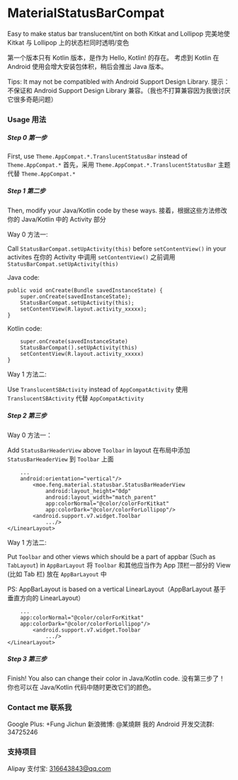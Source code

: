 # MaterialStatusBarCompat
Easy to make status bar translucent/tint on both Kitkat and Lollipop
完美地使 Kitkat 与 Lollipop 上的状态栏同时透明/变色

第一个版本只有 Kotlin 版本，是作为 Hello, Kotlin! 的存在。
考虑到 Kotlin 在 Android 使用会增大安装包体积，稍后会推出 Java 版本。

Tips: It may not be compatibled with Android Support Design Library.
提示：不保证和 Android Support Design Library 兼容。（我也不打算兼容因为我很讨厌它很多奇葩问题）

### Usage 用法

##### Step 0 第一步

First, use `Theme.AppCompat.*.TranslucentStatusBar` instead of `Theme.AppCompat.*`
首先，采用 `Theme.AppCompat.*.TranslucentStatusBar` 主题代替 `Theme.AppCompat.*`


##### Step 1 第二步

Then, modify your Java/Kotlin code by these ways.
接着，根据这些方法修改你的 Java/Kotlin 中的 Activity 部分

Way 0 方法一:

Call `StatusBarCompat.setUpActivity(this)` before `setContentView()` in your activites
在你的 Activity 中调用 `setContentView()` 之前调用 `StatusBarCompat.setUpActivity(this)`

Java code:
```@Override
public void onCreate(Bundle savedInstanceState) {
    super.onCreate(savedInstanceState);
    StatusBarCompat.setUpActivity(this);
    setContentView(R.layout.activity_xxxxx);
}
```

Kotlin code:
```override public fun onCreate(savedInstanceState: Bundle?) {
    super.onCreate(savedInstanceState)
    StatusBarCompat().setUpActivity(this)
    setContentView(R.layout.activity_xxxxx)
}
```

Way 1 方法二:

Use `TranslucentSBActivity` instead of `AppCompatActivity`
使用 `TranslucentSBActivity` 代替 `AppCompatActivity`

##### Step 2 第三步

Way 0 方法一：

Add `StatusBarHeaderView` above `Toolbar` in layout
在布局中添加 `StatusBarHeaderView` 到 `Toolbar` 上面

```<LinearLayout
    ...
    android:orientation="vertical"/>
        <moe.feng.material.statusbar.StatusBarHeaderView
            android:layout_height="0dp"
            android:layout_width="match_parent"
            app:colorNormal="@color/colorForKitkat"
            app:colorDark="@color/colorForLollipop"/>
        <android.support.v7.widget.Toolbar
            .../>
</LinearLayout>
```

Way 1 方法二:

Put `Toolbar` and other views which should be a part of appbar (Such as `TabLayout`) in `AppBarLayout`
将 `Toolbar` 和其他应当作为 App 顶栏一部分的 View (比如 Tab 栏) 放在 `AppBarLayout` 中

PS: AppBarLayout is based on a vertical LinearLayout（AppBarLayout 基于垂直方向的 LinearLayout）

```<moe.feng.material.statusbar.AppBarLayout
    ...
    app:colorNormal="@color/colorForKitkat"
    app:colorDark="@color/colorForLollipop"/>
        <android.support.v7.widget.Toolbar
            .../>
</LinearLayout>
```

##### Step 3 第三步

Finish! You also can change their color in Java/Kotlin code.
没有第三步了！你也可以在 Java/Kotlin 代码中随时更改它们的颜色。


### Contact me 联系我

Google Plus: +Fung Jichun
新浪微博: @某燒餅
我的 Android 开发交流群: 34725246

### 支持项目

Alipay 支付宝: 316643843@qq.com
